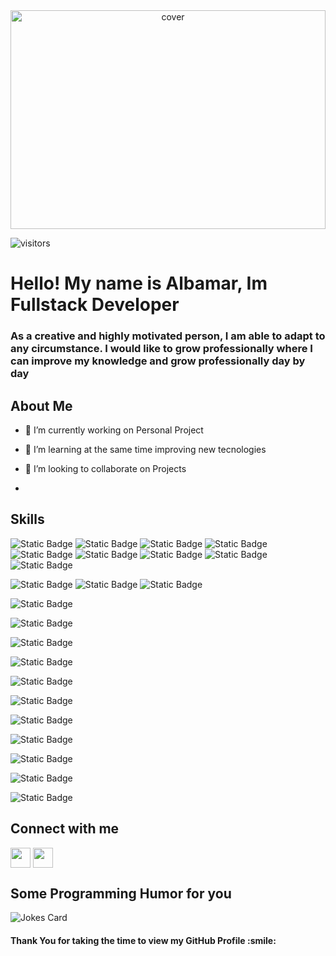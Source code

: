 
<div align="center">
<img width="100%" height = "350px" src="https://res.cloudinary.com/practicaldev/image/fetch/s--Vc2-Zbqg--/c_imagga_scale,f_auto,fl_progressive,h_420,q_auto,w_1000/https://dev-to-uploads.s3.amazonaws.com/i/guhvpoderb4koy6xibqv.png" alt="cover" />
</div>

![visitors](https://visitor-badge.glitch.me/badge?page_id=albamarfdc.albamarfdc)

</p>
<div>
<h1> Hello! My name is Albamar, Im Fullstack Developer </h1>
<p align='center'></h1> 
<h3> As a creative and highly motivated person, I am able to adapt to any circumstance.  I would like to grow professionally where I can improve my knowledge and grow professionally day by day  </h3>
</div>

<h2> About Me</h2>


- 🔭 I’m currently working on Personal Project

- 🌱 I’m learning  at the same time improving new tecnologies

- 👯 I’m looking to collaborate on Projects  

- 

<h2> Skills</h2>

![Static Badge](https://img.shields.io/badge/Javacript-F7DF1E?style=plastic&logo=javascript&logoColor=F7DF1E&labelColor=black) ![Static Badge](https://img.shields.io/badge/TypeScript-3178C6?style=plastic&logo=Typescript&logoColor=3178C6&labelColor=white) ![Static Badge](https://img.shields.io/badge/Html5-E34F26?style=plastic&logo=Html5&logoColor=E34F26&labelColor=white) ![Static Badge](https://img.shields.io/badge/React-61DAFB?style=plastic&logo=React&logoColor=61DAFB&labelColor=black) ![Static Badge](https://img.shields.io/badge/Angular-c3002f?style=plastic&logo=Angular&logoColor=c3002f&labelColor=white) ![Static Badge](https://img.shields.io/badge/Next.js-000000?style=plastic&logo=Next.js&logoColor=%23000000&labelColor=white) ![Static Badge](https://img.shields.io/badge/Css3-1572B6?style=plastic&logo=Css3&logoColor=1572B6&labelColor=white) ![Static Badge](https://img.shields.io/badge/Bootstrap-7952B3?style=plastic&logo=Bootstrap&logoColor=%237952B3&labelColor=white) ![Static Badge](https://img.shields.io/badge/TailwindCss-%2306B6D4?style=plastic&logo=Tailwind%20Css&logoColor=%2306B6D4&labelColor=black)

![Static Badge](https://img.shields.io/badge/Node-%23339933?style=plastic&logo=Node.js&logoColor=%23339933&labelColor=black) ![Static Badge](https://img.shields.io/badge/Express-%23000000?style=plastic&logo=Express&logoColor=%23000000&labelColor=white) ![Static Badge](https://img.shields.io/badge/Handlebars-%23000000?style=plastic&logo=Handlebars.js&logoColor=%23000000&labelColor=CC5500)

![Static Badge](https://img.shields.io/badge/pug-%23A86454?style=plastic&logo=Pug&logoColor=%23A86454&labelColor=white)

![Static Badge](https://img.shields.io/badge/Postgresql-%234169E1?style=plastic&logo=postgresql&logoColor=%234169E1&labelColor=black)

![Static Badge](https://img.shields.io/badge/MySQL-%234479A1?style=plastic&logo=MySQL&logoColor=%234479A1&labelColor=white)

![Static Badge](https://img.shields.io/badge/MongoDB-%2347A248?style=plastic&logo=MongoDB&logoColor=%2347A248&labelColor=black)


![Static Badge](https://img.shields.io/badge/Mongoose-%23880000?style=plastic&logo=Mongoose&logoColor=%23880000&labelColor=white)


![Static Badge](https://img.shields.io/badge/Sequelize-%2352B0E7?style=plastic&logo=sequelize&logoColor=%2352B0E7&labelColor=black)

![Static Badge](https://img.shields.io/badge/Firebase-%23FFCA28?style=plastic&logo=Firebase&logoColor=%23FFCA28&labelColor=black)

![Static Badge](https://img.shields.io/badge/illustrator-%23300000?style=plastic&logo=adobe%20illustrator&logoColor=%23FF9A00&labelColor=%23300000)

![Static Badge](https://img.shields.io/badge/Photoshop-%23004480?style=plastic&logo=adobe%20photoshop&logoColor=%2331A8FF&labelColor=%23004480)

![Static Badge](https://img.shields.io/badge/Indesign-%23FF3366?style=plastic&logo=adobe%20indesign&logoColor=%23FF3366&labelColor=white)

![Static Badge](https://img.shields.io/badge/Figma-%23FF7362?style=plastic&logo=figma&logoColor=white&labelColor=A158FF)










<h2> Connect with me </h2>
<a href = 'https://www.linkedin.com/in/albamarfdc/'> <img width = '32px' align= 'center' src="https://raw.githubusercontent.com/rahulbanerjee26/githubAboutMeGenerator/main/icons/linked-in-alt.svg"/></a>
<a href = 'https://albamarflores.vercel.app/'> <img width = '32px' align= 'center' src="https://raw.githubusercontent.com/rahulbanerjee26/githubAboutMeGenerator/main/icons/portfolio.png"/></a> 


 
<h2> Some Programming Humor for you </h2>

![Jokes Card](https://readme-jokes.vercel.app/api?theme=highcontrast)

<h4>Thank You for taking the time to view my GitHub Profile :smile: </h4>

